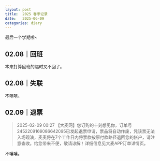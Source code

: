 ```yaml
---
layout: post
title:  2025 春季记录
date:   2025-06-09
categories: diary
---
```


最后一个学期啦~

## 02.08｜回班

本来打算回班的临时又不回了。

## 02.08｜失联

不嘻嘻。

## 02.09｜退票

>   2025-02-09 00:27
>   【大麦网】您订购的十刻想见你，订单号2452209169086642095已发起退票申请，票品将自动作废，凭该票无法入场观演，麦麦将在7个工作日内将票款按原付款路径退回您的帐户，请注意查收。给您带来不便，敬请谅解！详细信息见大麦APP订单详情页。

不嘻嘻。